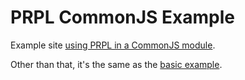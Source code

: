 # PRPL CommonJS Example

Example site [using PRPL in a CommonJS module](scripts/build.js).

Other than that, it's the same as the [basic example](../basic/README.md).
